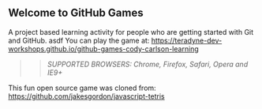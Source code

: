## Welcome to GitHub Games

A project based learning activity for people who are getting started with Git and GitHub.
asdf
You can play the game at: https://teradyne-dev-workshops.github.io/github-games-cody-carlson-learning

>> _*SUPPORTED BROWSERS*: Chrome, Firefox, Safari, Opera and IE9+_

This fun open source game was cloned from: https://github.com/jakesgordon/javascript-tetris
